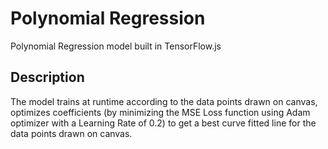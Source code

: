 # Polynomial Regression

Polynomial Regression model built in TensorFlow.js

## Description

The model trains at runtime according to the data points drawn on canvas, optimizes coefficients (by minimizing the MSE Loss function using Adam optimizer with a Learning Rate of 0.2) to get a best curve fitted line for the data points drawn on canvas.
